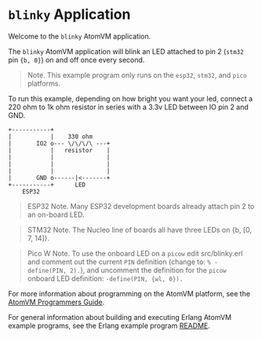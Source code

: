 # `blinky` Application

Welcome to the `blinky` AtomVM application.

The `blinky` AtomVM application will blink an LED attached to pin 2  (`stm32` pin `{b, 0}`) on and off once every second.

> Note.  This example program only runs on the `esp32`, `stm32`, and `pico` platforms.

To run this example, depending on how bright you want your led, connect a 220 ohm to 1k ohm resistor in series with a 3.3v LED between IO pin 2 and GND.

    +-----------+
    |           |    330 ohm
    |       IO2 o--- \/\/\/\ ---+
    |           |   resistor    |
    |           |               |
    |           |               |
    |           |               |
    |       GND o------|<-------+
    +-----------+      LED
        ESP32

> ESP32 Note.  Many ESP32 development boards already attach pin 2 to an on-board LED.

> STM32 Note. The Nucleo line of boards all have three LEDs on {b, [0, 7, 14]}.

> Pico W Note. To use the onboard LED on a `picow` edit src/blinky.erl and comment out the current `PIN` definition (change to: `% -define(PIN, 2).`), and uncomment the definition for the `picow` onboard LED definition: `-define(PIN, {wl, 0}).`

For more information about programming on the AtomVM platform, see the [AtomVM Programmers Guide](https://doc.atomvm.net/programmers-guide.html).

For general information about building and executing Erlang AtomVM example programs, see the Erlang example program [README](../README.md).
